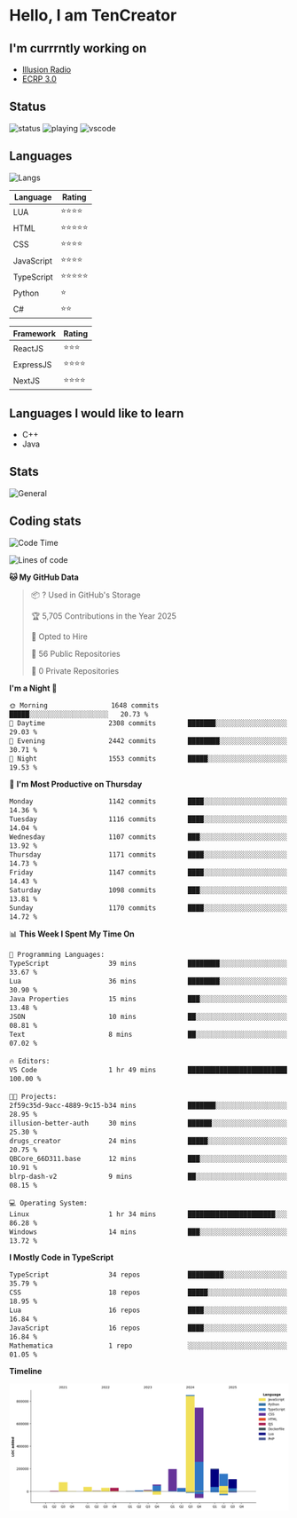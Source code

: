 # Hello, I am TenCreator

## I'm currrntly working on
- [Illusion Radio](https://illusionradio.co.uk/)
- [ECRP 3.0](http://github.com/Emerald-Coast-Roleplay/)

## Status
![status](https://api.statusbadges.me/badge/status/518334475038359555?simple=true&style=for-the-badge)
![playing](https://api.statusbadges.me/badge/playing/518334475038359555?style=for-the-badge)
![vscode](https://api.statusbadges.me/badge/vscode/518334475038359555?style=for-the-badge)

## Languages
![Langs](https://github-readme-stats.vercel.app/api/top-langs/?username=tencreator&layout=compact&theme=radical)


|Language|Rating|
|--------|------|
|LUA|⭐️⭐️⭐️⭐️|
|HTML|⭐️⭐️⭐️⭐️⭐️|
|CSS|⭐️⭐️⭐️⭐️|
|JavaScript|⭐️⭐️⭐️⭐️|
|TypeScript|⭐️⭐️⭐️⭐️⭐️|
|Python|⭐️|
|C#|⭐️⭐️ |

|Framework|Rating|
|--------|------|
|ReactJS|⭐️⭐️⭐|
|ExpressJS|⭐️⭐️⭐️⭐️|
|NextJS|⭐️⭐️⭐⭐️|

## Languages I would like to learn
- C++
- Java

## Stats
![General](https://github-readme-stats.vercel.app/api?username=tencreator&show_icons=true&theme=radical)

## Coding stats

<!--START_SECTION:waka-->
![Code Time](http://img.shields.io/badge/Code%20Time-713%20hrs%2018%20mins-blue)

![Lines of code](https://img.shields.io/badge/From%20Hello%20World%20I%27ve%20Written-2.5%20million%20lines%20of%20code-blue)

**🐱 My GitHub Data** 

> 📦 ? Used in GitHub's Storage 
 > 
> 🏆 5,705 Contributions in the Year 2025
 > 
> 💼 Opted to Hire
 > 
> 📜 56 Public Repositories 
 > 
> 🔑 0 Private Repositories 
 > 
**I'm a Night 🦉** 

```text
🌞 Morning                1648 commits        █████░░░░░░░░░░░░░░░░░░░░   20.73 % 
🌆 Daytime                2308 commits        ███████░░░░░░░░░░░░░░░░░░   29.03 % 
🌃 Evening                2442 commits        ████████░░░░░░░░░░░░░░░░░   30.71 % 
🌙 Night                  1553 commits        █████░░░░░░░░░░░░░░░░░░░░   19.53 % 
```
📅 **I'm Most Productive on Thursday** 

```text
Monday                   1142 commits        ████░░░░░░░░░░░░░░░░░░░░░   14.36 % 
Tuesday                  1116 commits        ████░░░░░░░░░░░░░░░░░░░░░   14.04 % 
Wednesday                1107 commits        ███░░░░░░░░░░░░░░░░░░░░░░   13.92 % 
Thursday                 1171 commits        ████░░░░░░░░░░░░░░░░░░░░░   14.73 % 
Friday                   1147 commits        ████░░░░░░░░░░░░░░░░░░░░░   14.43 % 
Saturday                 1098 commits        ███░░░░░░░░░░░░░░░░░░░░░░   13.81 % 
Sunday                   1170 commits        ████░░░░░░░░░░░░░░░░░░░░░   14.72 % 
```


📊 **This Week I Spent My Time On** 

```text
💬 Programming Languages: 
TypeScript               39 mins             ████████░░░░░░░░░░░░░░░░░   33.67 % 
Lua                      36 mins             ████████░░░░░░░░░░░░░░░░░   30.90 % 
Java Properties          15 mins             ███░░░░░░░░░░░░░░░░░░░░░░   13.48 % 
JSON                     10 mins             ██░░░░░░░░░░░░░░░░░░░░░░░   08.81 % 
Text                     8 mins              ██░░░░░░░░░░░░░░░░░░░░░░░   07.02 % 

🔥 Editors: 
VS Code                  1 hr 49 mins        █████████████████████████   100.00 % 

🐱‍💻 Projects: 
2f59c35d-9acc-4889-9c15-b34 mins             ███████░░░░░░░░░░░░░░░░░░   28.95 % 
illusion-better-auth     30 mins             ██████░░░░░░░░░░░░░░░░░░░   25.30 % 
drugs_creator            24 mins             █████░░░░░░░░░░░░░░░░░░░░   20.75 % 
QBCore_66D311.base       12 mins             ███░░░░░░░░░░░░░░░░░░░░░░   10.91 % 
blrp-dash-v2             9 mins              ██░░░░░░░░░░░░░░░░░░░░░░░   08.15 % 

💻 Operating System: 
Linux                    1 hr 34 mins        ██████████████████████░░░   86.28 % 
Windows                  14 mins             ███░░░░░░░░░░░░░░░░░░░░░░   13.72 % 
```

**I Mostly Code in TypeScript** 

```text
TypeScript               34 repos            █████████░░░░░░░░░░░░░░░░   35.79 % 
CSS                      18 repos            █████░░░░░░░░░░░░░░░░░░░░   18.95 % 
Lua                      16 repos            ████░░░░░░░░░░░░░░░░░░░░░   16.84 % 
JavaScript               16 repos            ████░░░░░░░░░░░░░░░░░░░░░   16.84 % 
Mathematica              1 repo              ░░░░░░░░░░░░░░░░░░░░░░░░░   01.05 % 
```



**Timeline**

![Lines of Code chart](https://raw.githubusercontent.com/tencreator/tencreator/main/assets/bar_graph.png)


<!--END_SECTION:waka-->
